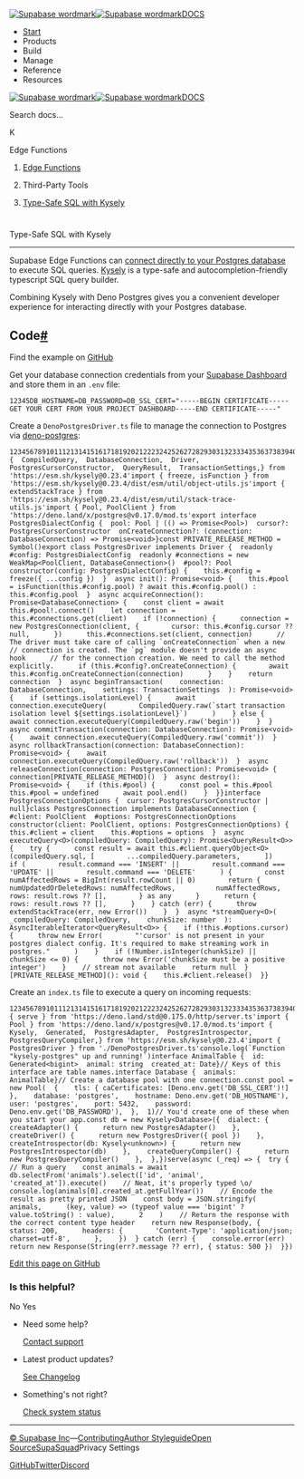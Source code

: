 [![Supabase wordmark](https://supabase.com/docs/_next/image?url=%2Fdocs%2Fsupabase-dark.svg&w=256&q=75&dpl=dpl_5BYG5BkQhU19GEfZfhcgAbeGcRQo)![Supabase wordmark](https://supabase.com/docs/_next/image?url=%2Fdocs%2Fsupabase-light.svg&w=256&q=75&dpl=dpl_5BYG5BkQhU19GEfZfhcgAbeGcRQo)DOCS](https://supabase.com/docs)

-   [Start](https://supabase.com/docs/guides/getting-started)
-   Products
-   Build
-   Manage
-   Reference
-   Resources

[![Supabase wordmark](https://supabase.com/docs/_next/image?url=%2Fdocs%2Fsupabase-dark.svg&w=256&q=75&dpl=dpl_5BYG5BkQhU19GEfZfhcgAbeGcRQo)![Supabase wordmark](https://supabase.com/docs/_next/image?url=%2Fdocs%2Fsupabase-light.svg&w=256&q=75&dpl=dpl_5BYG5BkQhU19GEfZfhcgAbeGcRQo)DOCS](https://supabase.com/docs)

Search docs...

K

Edge Functions

1.  [Edge Functions](https://supabase.com/docs/guides/functions)

3.  Third-Party Tools

5.  [Type-Safe SQL with Kysely](https://supabase.com/docs/guides/functions/kysely-postgres)

# 

Type-Safe SQL with Kysely

* * *

Supabase Edge Functions can [connect directly to your Postgres database](https://supabase.com/docs/guides/functions/connect-to-postgres) to execute SQL queries. [Kysely](https://github.com/kysely-org/kysely#kysely) is a type-safe and autocompletion-friendly typescript SQL query builder.

Combining Kysely with Deno Postgres gives you a convenient developer experience for interacting directly with your Postgres database.

## Code[#](#code)

Find the example on [GitHub](https://github.com/supabase/supabase/tree/master/examples/edge-functions/supabase/functions/kysely-postgres)

Get your database connection credentials from your [Supabase Dashboard](https://supabase.com/dashboard/project/_/settings/database) and store them in an `.env` file:

```
12345DB_HOSTNAME=DB_PASSWORD=DB_SSL_CERT="-----BEGIN CERTIFICATE-----GET YOUR CERT FROM YOUR PROJECT DASHBOARD-----END CERTIFICATE-----"
```

Create a `DenoPostgresDriver.ts` file to manage the connection to Postgres via [deno-postgres](https://deno-postgres.com/):

```
123456789101112131415161718192021222324252627282930313233343536373839404142434445464748495051525354555657585960616263646566676869707172737475767778798081828384858687888990919293949596979899100101102103104105106107108109110111112113114115116117118119120121122123124125126127128129130131132133134135136137138139140141142143144145146147148149150151import {  CompiledQuery,  DatabaseConnection,  Driver,  PostgresCursorConstructor,  QueryResult,  TransactionSettings,} from 'https://esm.sh/kysely@0.23.4'import { freeze, isFunction } from 'https://esm.sh/kysely@0.23.4/dist/esm/util/object-utils.js'import { extendStackTrace } from 'https://esm.sh/kysely@0.23.4/dist/esm/util/stack-trace-utils.js'import { Pool, PoolClient } from 'https://deno.land/x/postgres@v0.17.0/mod.ts'export interface PostgresDialectConfig {  pool: Pool | (() => Promise<Pool>)  cursor?: PostgresCursorConstructor  onCreateConnection?: (connection: DatabaseConnection) => Promise<void>}const PRIVATE_RELEASE_METHOD = Symbol()export class PostgresDriver implements Driver {  readonly #config: PostgresDialectConfig  readonly #connections = new WeakMap<PoolClient, DatabaseConnection>()  #pool?: Pool  constructor(config: PostgresDialectConfig) {    this.#config = freeze({ ...config })  }  async init(): Promise<void> {    this.#pool = isFunction(this.#config.pool) ? await this.#config.pool() : this.#config.pool  }  async acquireConnection(): Promise<DatabaseConnection> {    const client = await this.#pool!.connect()    let connection = this.#connections.get(client)    if (!connection) {      connection = new PostgresConnection(client, {        cursor: this.#config.cursor ?? null,      })      this.#connections.set(client, connection)      // The driver must take care of calling `onCreateConnection` when a new      // connection is created. The `pg` module doesn't provide an async hook      // for the connection creation. We need to call the method explicitly.      if (this.#config?.onCreateConnection) {        await this.#config.onCreateConnection(connection)      }    }    return connection  }  async beginTransaction(    connection: DatabaseConnection,    settings: TransactionSettings  ): Promise<void> {    if (settings.isolationLevel) {      await connection.executeQuery(        CompiledQuery.raw(`start transaction isolation level ${settings.isolationLevel}`)      )    } else {      await connection.executeQuery(CompiledQuery.raw('begin'))    }  }  async commitTransaction(connection: DatabaseConnection): Promise<void> {    await connection.executeQuery(CompiledQuery.raw('commit'))  }  async rollbackTransaction(connection: DatabaseConnection): Promise<void> {    await connection.executeQuery(CompiledQuery.raw('rollback'))  }  async releaseConnection(connection: PostgresConnection): Promise<void> {    connection[PRIVATE_RELEASE_METHOD]()  }  async destroy(): Promise<void> {    if (this.#pool) {      const pool = this.#pool      this.#pool = undefined      await pool.end()    }  }}interface PostgresConnectionOptions {  cursor: PostgresCursorConstructor | null}class PostgresConnection implements DatabaseConnection {  #client: PoolClient  #options: PostgresConnectionOptions  constructor(client: PoolClient, options: PostgresConnectionOptions) {    this.#client = client    this.#options = options  }  async executeQuery<O>(compiledQuery: CompiledQuery): Promise<QueryResult<O>> {    try {      const result = await this.#client.queryObject<O>(compiledQuery.sql, [        ...compiledQuery.parameters,      ])      if (        result.command === 'INSERT' ||        result.command === 'UPDATE' ||        result.command === 'DELETE'      ) {        const numAffectedRows = BigInt(result.rowCount || 0)        return {          numUpdatedOrDeletedRows: numAffectedRows,          numAffectedRows,          rows: result.rows ?? [],        } as any      }      return {        rows: result.rows ?? [],      }    } catch (err) {      throw extendStackTrace(err, new Error())    }  }  async *streamQuery<O>(    _compiledQuery: CompiledQuery,    chunkSize: number  ): AsyncIterableIterator<QueryResult<O>> {    if (!this.#options.cursor) {      throw new Error(        "'cursor' is not present in your postgres dialect config. It's required to make streaming work in postgres."      )    }    if (!Number.isInteger(chunkSize) || chunkSize <= 0) {      throw new Error('chunkSize must be a positive integer')    }    // stream not available    return null  }  [PRIVATE_RELEASE_METHOD](): void {    this.#client.release()  }}
```

Create an `index.ts` file to execute a query on incoming requests:

```
12345678910111213141516171819202122232425262728293031323334353637383940414243444546474849505152535455565758596061626364656667686970717273747576777879808182import { serve } from 'https://deno.land/std@0.175.0/http/server.ts'import { Pool } from 'https://deno.land/x/postgres@v0.17.0/mod.ts'import {  Kysely,  Generated,  PostgresAdapter,  PostgresIntrospector,  PostgresQueryCompiler,} from 'https://esm.sh/kysely@0.23.4'import { PostgresDriver } from './DenoPostgresDriver.ts'console.log(`Function "kysely-postgres" up and running!`)interface AnimalTable {  id: Generated<bigint>  animal: string  created_at: Date}// Keys of this interface are table names.interface Database {  animals: AnimalTable}// Create a database pool with one connection.const pool = new Pool(  {    tls: { caCertificates: [Deno.env.get('DB_SSL_CERT')!] },    database: 'postgres',    hostname: Deno.env.get('DB_HOSTNAME'),    user: 'postgres',    port: 5432,    password: Deno.env.get('DB_PASSWORD'),  },  1)// You'd create one of these when you start your app.const db = new Kysely<Database>({  dialect: {    createAdapter() {      return new PostgresAdapter()    },    createDriver() {      return new PostgresDriver({ pool })    },    createIntrospector(db: Kysely<unknown>) {      return new PostgresIntrospector(db)    },    createQueryCompiler() {      return new PostgresQueryCompiler()    },  },})serve(async (_req) => {  try {    // Run a query    const animals = await db.selectFrom('animals').select(['id', 'animal', 'created_at']).execute()    // Neat, it's properly typed \o/    console.log(animals[0].created_at.getFullYear())    // Encode the result as pretty printed JSON    const body = JSON.stringify(      animals,      (key, value) => (typeof value === 'bigint' ? value.toString() : value),      2    )    // Return the response with the correct content type header    return new Response(body, {      status: 200,      headers: {        'Content-Type': 'application/json; charset=utf-8',      },    })  } catch (err) {    console.error(err)    return new Response(String(err?.message ?? err), { status: 500 })  }})
```

[Edit this page on GitHub](https://github.com/supabase/supabase/blob/master/apps/docs/content/guides/functions/kysely-postgres.mdx)

### Is this helpful?

No Yes

-   Need some help?
    
    [Contact support](https://supabase.com/support)
-   Latest product updates?
    
    [See Changelog](https://supabase.com/changelog)
-   Something's not right?
    
    [Check system status](https://status.supabase.com/)

* * *

[© Supabase Inc](https://supabase.com/)—[Contributing](https://github.com/supabase/supabase/blob/master/apps/docs/DEVELOPERS.md)[Author Styleguide](https://github.com/supabase/supabase/blob/master/apps/docs/CONTRIBUTING.md)[Open Source](https://supabase.com/open-source)[SupaSquad](https://supabase.com/supasquad)Privacy Settings

[GitHub](https://github.com/supabase/supabase)[Twitter](https://twitter.com/supabase)[Discord](https://discord.supabase.com/)